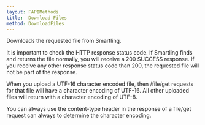 ```yaml
---
layout: FAPIMethods
title:  Download Files
method: DownloadFiles
---
```


<section>
<p>Downloads the requested file from Smartling.</p>

<p>It is important to check the HTTP response status code. If Smartling finds and returns the file normally, you will receive a 200 SUCCESS response. If you receive any other response status code than 200, the requested file will not be part of the response.</p>

<p>When you upload a UTF-16 character encoded file, then /file/get requests for that file will have a character encoding of UTF-16. All other uploaded files will return with a character encoding of UTF-8.</p>

<p>You can always use the content-type header in the response of a file/get request can always to determine the character encoding.</p>
</section>